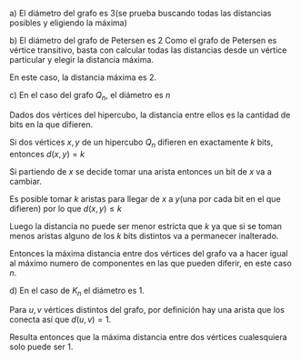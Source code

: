 a) El diámetro del grafo es $3$(se prueba buscando todas las distancias posibles y eligiendo la máxima)

b) El diámetro del grafo de Petersen es 2
Como el grafo de Petersen es vértice transitivo, basta con calcular todas las distancias desde un vértice particular y elegir la distancia máxima.

En este caso, la distancia máxima es $2$.

c) En el caso del grafo $Q_n$, el diámetro es $n$

Dados dos vértices del hipercubo, la distancia entre ellos es la cantidad de bits en la que difieren.

Si dos vértices $x,y$ de un hipercubo $Q_n$ difieren en exactamente $k$ bits, entonces $d(x,y)=k$

Si partiendo de $x$ se decide tomar una arista entonces un bit de $x$ va a cambiar.

Es posible tomar $k$ aristas para llegar de $x$ a $y$(una por cada bit en el que difieren) por lo que $d(x,y) \leq k$

Luego la distancia no puede ser menor estricta que $k$ ya que si se toman menos aristas alguno de los $k$ bits distintos va a permanecer inalterado.

Entonces la máxima distancia entre dos vértices del grafo va a hacer igual al máximo numero de componentes en las que pueden diferir, en este caso $n$.

d)
En el caso de $K_n$ el diámetro es $1$.

Para $u,v$ vértices distintos del grafo, por definición hay una arista que los conecta así que $d(u,v) = 1$.

Resulta entonces que la máxima distancia entre dos vértices cualesquiera solo puede ser $1$.